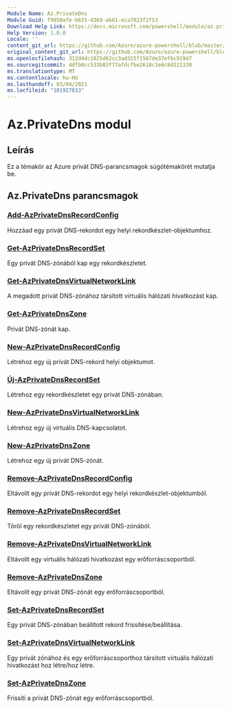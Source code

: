 ```yaml
---
Module Name: Az.PrivateDns
Module Guid: f9850afe-b631-4369-ab61-eca7023f2f53
Download Help Link: https://docs.microsoft.com/powershell/module/az.privatedns
Help Version: 1.0.0
Locale: ''
content_git_url: https://github.com/Azure/azure-powershell/blob/master/src/PrivateDns/PrivateDns/help/Az.PrivateDNS.md
original_content_git_url: https://github.com/Azure/azure-powershell/blob/master/src/PrivateDns/PrivateDns/help/Az.PrivateDNS.md
ms.openlocfilehash: 312d4dc1825d62cc3ad315f1567de37ef6c919d7
ms.sourcegitcommit: 4dfb0cc533b83f77afdcfbe2618c1e6c8d221330
ms.translationtype: MT
ms.contentlocale: hu-HU
ms.lasthandoff: 03/04/2021
ms.locfileid: "101927833"
---
```

# Az.PrivateDns modul
## Leírás
Ez a témakör az Azure privát DNS-parancsmagok súgótémakörét mutatja be.

## Az.PrivateDns parancsmagok
### [Add-AzPrivateDnsRecordConfig](Add-AzPrivateDnsRecordConfig.md)
Hozzáad egy privát DNS-rekordot egy helyi rekordkészlet-objektumhoz.

### [Get-AzPrivateDnsRecordSet](Get-AzPrivateDnsRecordSet.md)
Egy privát DNS-zónából kap egy rekordkészletet.

### [Get-AzPrivateDnsVirtualNetworkLink](Get-AzPrivateDnsVirtualNetworkLink.md)
A megadott privát DNS-zónához társított virtuális hálózati hivatkozást kap.

### [Get-AzPrivateDnsZone](Get-AzPrivateDnsZone.md)
Privát DNS-zónát kap.

### [New-AzPrivateDnsRecordConfig](New-AzPrivateDnsRecordConfig.md)
Létrehoz egy új privát DNS-rekord helyi objektumot.

### [Új-AzPrivateDnsRecordSet](New-AzPrivateDnsRecordSet.md)
Létrehoz egy rekordkészletet egy privát DNS-zónában.

### [New-AzPrivateDnsVirtualNetworkLink](New-AzPrivateDnsVirtualNetworkLink.md)
Létrehoz egy új virtuális DNS-kapcsolatot.

### [New-AzPrivateDnsZone](New-AzPrivateDnsZone.md)
Létrehoz egy új privát DNS-zónát.

### [Remove-AzPrivateDnsRecordConfig](Remove-AzPrivateDnsRecordConfig.md)
Eltávolít egy privát DNS-rekordot egy helyi rekordkészlet-objektumból.

### [Remove-AzPrivateDnsRecordSet](Remove-AzPrivateDnsRecordSet.md)
Töröl egy rekordkészletet egy privát DNS-zónából.

### [Remove-AzPrivateDnsVirtualNetworkLink](Remove-AzPrivateDnsVirtualNetworkLink.md)
Eltávolít egy virtuális hálózati hivatkozást egy erőforráscsoportból.

### [Remove-AzPrivateDnsZone](Remove-AzPrivateDnsZone.md)
Eltávolít egy privát DNS-zónát egy erőforráscsoportból.

### [Set-AzPrivateDnsRecordSet](Set-AzPrivateDnsRecordSet.md)
Egy privát DNS-zónában beállított rekord frissítése/beállítása.

### [Set-AzPrivateDnsVirtualNetworkLink](Set-AzPrivateDnsVirtualNetworkLink.md)
Egy privát zónához és egy erőforráscsoporthoz társított virtuális hálózati hivatkozást hoz létre/hoz létre.

### [Set-AzPrivateDnsZone](Set-AzPrivateDnsZone.md)
Frissíti a privát DNS-zónát egy erőforráscsoportból.

